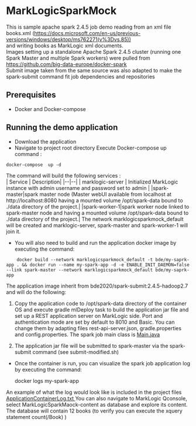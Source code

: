 # MarkLogicSparkMock  
This is sample apache spark 2.4.5 job demo reading from an xml file books.xml (https://docs.microsoft.com/en-us/previous-versions/windows/desktop/ms762271(v%3Dvs.85))  
and writing books as MarkLogic xml documents.  
Images setting up a standalone Apache Spark 2.4.5 cluster (running one Spark Master and multiple Spark workers) were pulled from https://github.com/big-data-europe/docker-spark  
Submit image taken from the same source was also adapted to make the spark-submit command fit job dependencies and repositories    
  
## Prerequisites  
 - Docker and Docker-compose  
  
## Running the demo application  
 - Download the application  
 - Navigate to project root directory Execute Docker-compose up command :  
```  
docker-compose  up -d  
```  
The command will build the following services :  
| Service |  Description|
|--|--|
| marklogic-server | Initialized MarkLogic instance with admin username and password set to admin |
|spark-master|spark master node (Master webUI available from localhost at http://localhost:8080 having a mounted volume /opt/spark-data bound to ./data directory of the project.|
|spark-worker-1|spark worker node linked to spark-master node and  having a mounted volume /opt/spark-data bound to ./data directory of the project.|
The network marklogicsparkmock_default will be created and marklogic-server, spark-master and spark-worker-1 will join it.
 
- You will also need to build and run the application docker image by executing the command:
```  
    docker build --network marklogicsparkmock_default -t bde/my-saprk-app . && docker run --name my-spark-app -d -e ENABLE_INIT_DAEMON=false --link spark-master --network marklogicsparkmock_default bde/my-saprk-app 
``` 
The application image inherit from bde2020/spark-submit:2.4.5-hadoop2.7 and will do the following:

 1. Copy the application code to /opt/spark-data directory of the container OS and execute gradle mlDeploy task to build the application jar file and set up a REST application server on MarkLogic side. 
Port and authentication mode are set by default to 8010 and Basic.
You can change them by adapting files rest-api-server.json, gradle.properties and config.properties.
The spark job main class is [Main.java
 ](https://github.com/ghassennasri/MarkLogicSparkMock/blob/master/src/main/java/Main.java)

 2.  The application jar file will be submitted to spark-master via the spark-submit command (see submit-modified.sh)

- Once the container is run, you can visualize the spark job application log by executing the command:

    docker logs my-spark-app
  
 An example of what the log would look like is included in the project files [ApplicationContainerLog.txt
 ](https://github.com/ghassennasri/MarkLogicSparkMock/blob/master/ApplicationContainerLog.txt)
 You can also navigate to MarkLogic Qconsole, select MarkLogicSparkMaock-content as database and explore its content.
 The database will contain 12 books (to verify you can execute the xquery statement count(/Book) )
